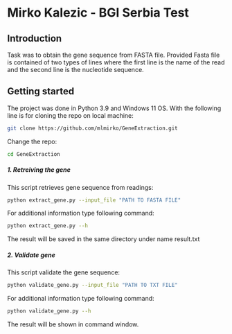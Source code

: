 # Mirko Kalezic - BGI Serbia Test
## Introduction

Task was to obtain the gene sequence from FASTA file. Provided Fasta file is contained of two types of lines where the first line is the name of the read and the second line is the nucleotide sequence.

## Getting started

The project was done in Python 3.9 and Windows 11 OS. 
With the following line is for cloning the repo on local machine:
```sh
git clone https://github.com/mlmirko/GeneExtraction.git
```

Change the repo:
```sh
cd GeneExtraction
```

##### 1. Retreiving the gene
This script retrieves gene sequence from readings: 
```sh
python extract_gene.py --input_file "PATH TO FASTA FILE"
```

For additional information type following command:

```sh
python extract_gene.py --h
```

The result will be saved in the same directory under name result.txt


##### 2. Validate gene
This script validate the gene sequence: 
```sh
python validate_gene.py --input_file "PATH TO TXT FILE"
```

For additional information type following command:

```sh
python validate_gene.py --h
```

The result will be shown in command window.

